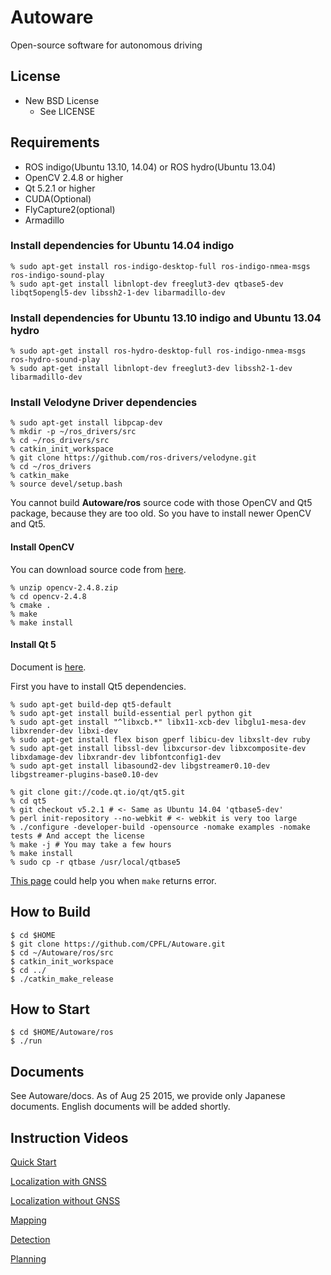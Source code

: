 # Autoware

Open-source software for autonomous driving

## License

* New BSD License
    * See LICENSE

## Requirements

- ROS indigo(Ubuntu 13.10, 14.04) or ROS hydro(Ubuntu 13.04)
- OpenCV 2.4.8 or higher
- Qt 5.2.1 or higher
- CUDA(Optional)
- FlyCapture2(optional)
- Armadillo

### Install dependencies for Ubuntu 14.04 indigo

```
% sudo apt-get install ros-indigo-desktop-full ros-indigo-nmea-msgs ros-indigo-sound-play
% sudo apt-get install libnlopt-dev freeglut3-dev qtbase5-dev libqt5opengl5-dev libssh2-1-dev libarmadillo-dev
```

### Install dependencies for Ubuntu 13.10 indigo and Ubuntu 13.04 hydro

```
% sudo apt-get install ros-hydro-desktop-full ros-indigo-nmea-msgs ros-hydro-sound-play
% sudo apt-get install libnlopt-dev freeglut3-dev libssh2-1-dev libarmadillo-dev
```

### Install Velodyne Driver dependencies 
```
% sudo apt-get install libpcap-dev
% mkdir -p ~/ros_drivers/src
% cd ~/ros_drivers/src 
% catkin_init_workspace
% git clone https://github.com/ros-drivers/velodyne.git
% cd ~/ros_drivers 
% catkin_make
% source devel/setup.bash
```

You cannot build **Autoware/ros** source code with those OpenCV and Qt5 package,
because they are too old. So you have to install newer OpenCV and Qt5.

#### Install OpenCV

You can download source code from [here](http://sourceforge.net/projects/opencvlibrary/).

```
% unzip opencv-2.4.8.zip
% cd opencv-2.4.8
% cmake .
% make
% make install
```

#### Install Qt 5

Document is [here](http://qt-project.org/wiki/Building_Qt_5_from_Git).

First you have to install Qt5 dependencies.

```
% sudo apt-get build-dep qt5-default
% sudo apt-get install build-essential perl python git
% sudo apt-get install "^libxcb.*" libx11-xcb-dev libglu1-mesa-dev libxrender-dev libxi-dev
% sudo apt-get install flex bison gperf libicu-dev libxslt-dev ruby
% sudo apt-get install libssl-dev libxcursor-dev libxcomposite-dev libxdamage-dev libxrandr-dev libfontconfig1-dev
% sudo apt-get install libasound2-dev libgstreamer0.10-dev libgstreamer-plugins-base0.10-dev
```

```
% git clone git://code.qt.io/qt/qt5.git
% cd qt5
% git checkout v5.2.1 # <- Same as Ubuntu 14.04 'qtbase5-dev'
% perl init-repository --no-webkit # <- webkit is very too large
% ./configure -developer-build -opensource -nomake examples -nomake tests # And accept the license 
% make -j # You may take a few hours
% make install
% sudo cp -r qtbase /usr/local/qtbase5
```
[This page](http://code.qt.io/cgit/qt/qtbase.git/commit/?id=9d2edfe5248fce8b16693fad8304f94a1f101bab) could help you when `make` returns error.

## How to Build

```
$ cd $HOME
$ git clone https://github.com/CPFL/Autoware.git
$ cd ~/Autoware/ros/src
$ catkin_init_workspace
$ cd ../
$ ./catkin_make_release
```

## How to Start

```
$ cd $HOME/Autoware/ros
$ ./run
```

## Documents

See Autoware/docs. As of Aug 25 2015, we provide only Japanese documents. English documents will be added shortly.

## Instruction Videos

[Quick Start](https://www.youtube.com/watch?v=ztUtN3ZG6N8)

[Localization with GNSS](https://www.youtube.com/watch?v=5x3szHneHzM)

[Localization without GNSS](https://www.youtube.com/watch?v=rbtdllALbCE)

[Mapping](https://www.youtube.com/watch?v=hsX4HX_XBM4)

[Detection](https://www.youtube.com/watch?v=UcoYqGniIkE)

[Planning](https://www.youtube.com/watch?v=QOrsC1P8nN0)
